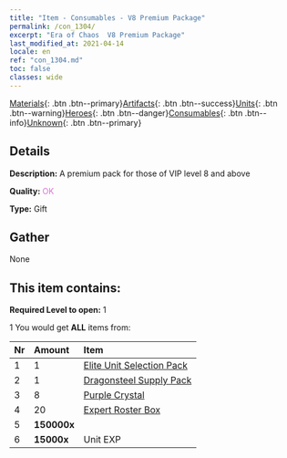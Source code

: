 ```yaml
---
title: "Item - Consumables - V8 Premium Package"
permalink: /con_1304/
excerpt: "Era of Chaos  V8 Premium Package"
last_modified_at: 2021-04-14
locale: en
ref: "con_1304.md"
toc: false
classes: wide
---
```

 [Materials](/Items/){: .btn .btn--primary}[Artifacts](/Items/Artifacts/){: .btn .btn--success}[Units](/Items/Units/){: .btn .btn--warning}[Heroes](/Items/Heroes/){: .btn .btn--danger}[Consumables](/Items/Consumables/){: .btn .btn--info}[Unknown](/Items/Unknown/){: .btn .btn--primary}

## Details
 **Description:** A premium pack for those of VIP level 8 and above

 **Quality:** <span style="color: #DA70D6">OK</span>

 **Type:** Gift

## Gather

  None

## This item contains:

 **Required Level to open:** 1

 1 You would get **ALL** items  from:

  | Nr | Amount |     Item    |
  |:---|:-------|:------------|
  | 1 | 1 | [Elite Unit Selection Pack](/Items/con_1318/) | 
  | 2 | 1 | [Dragonsteel Supply Pack](/Items/con_1316/) | 
  | 3 | 8 | [Purple Crystal](/Items/con_720/) | 
  | 4 | 20 | [Expert Roster Box](/Items/con_776/) | 
  | 5 |  **150000x** | <i class="fas fa-coins"/> |  | 
  | 6 |  **15000x** | Unit EXP |  | 
